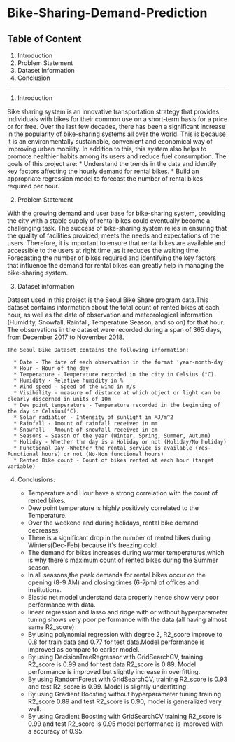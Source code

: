 # Bike-Sharing-Demand-Prediction

## Table of Content

1. Introduction
2. Problem Statement
3. Dataset Information
4.  Conclusion
*****
1. Introduction

  Bike sharing system is an innovative transportation strategy that provides individuals with bikes for their common use on a short-term basis for a price or for free.   Over the last few decades, there has been a significant increase in the popularity of bike-sharing systems all over the world. This is because it is an                 environmentally sustainable, convenient and economical way of improving urban mobility. In addition to this, this system also helps to promote healthier habits among   its users and reduce fuel consumption.
The goals of this project are:
    * Understand the trends in the data and identify key factors affecting the hourly demand for rental bikes.
    * Build an appropriate regression model to forecast the number of rental bikes required per hour.

2. Problem Statement

  With the growing demand and user base for bike-sharing system, providing the city with a stable supply of rental bikes could eventually become a challenging task. The success of bike-sharing system relies in ensuring that the quality of facilities provided, meets the needs and expectations of the users. Therefore, it is important to ensure that rental bikes are available and accessible to the users at right time ,as it reduces the waiting time. Forecasting the number of bikes required and identifying the key factors that influence the demand for rental bikes can greatly help in managing the bike-sharing system.

3.  Dataset information

  Dataset used in this project is the Seoul Bike Share program data.This dataset contains information about the total count of rented bikes at each hour, as well as the date of observation and meteorological information (Humidity, Snowfall, Rainfall, Temperature Season, and so on) for that hour. The observations in the dataset  were recorded during a span of 365 days, from December 2017 to November 2018.

    The Seoul Bike Dataset contains the following information:

      * Date - The date of each observation in the format 'year-month-day'
      * Hour - Hour of the day
      * Temperature - Temperature recorded in the city in Celsius (°C).
      * Humidity - Relative humidity in %
      * Wind speed - Speed of the wind in m/s
      * Visibility - measure of distance at which object or light can be clearly discerned in units of 10m
      * Dew point temperature - Temperature recorded in the beginning of the day in Celsius(°C).
      * Solar radiation - Intensity of sunlight in MJ/m^2
      * Rainfall - Amount of rainfall received in mm
      * Snowfall - Amount of snowfall received in cm
      * Seasons - Season of the year (Winter, Spring, Summer, Autumn)
      * Holiday - Whether the day is a Holiday or not (Holiday/No holiday)
      * Functional Day -Whether the rental service is available (Yes-Functional hours) or not (No-Non functional hours)
      * Rented Bike count - Count of bikes rented at each hour (target variable)
      

4. Conclusions:

      * Temperature and Hour have a strong correlation with the count of rented bikes.
      * Dew point temperature is highly positively correlated to the Temperature.
      * Over the weekend and during holidays, rental bike demand decreases.
      * There is a significant drop in the number of rented bikes during Winters(Dec-Feb) because it's freezing cold!
      * The demand for bikes increases during warmer temperatures,which is why there's maximum count of rented bikes during the Summer season.
      * In all seasons,the peak demands for rental bikes occur on the opening (8-9 AM) and closing times (6-7pm) of offices and institutions.
      * Elastic net model understand data properly hence show very poor performance with data.
      * linear regression and lasso and ridge with or without hyperparameter tuning shows very poor performance with the data (all having almost same R2_score)
      * By using polynomial regression with degree 2, R2_score improve to 0.8 for train data and 0.77 for test data.Model performance is improved as compare to earlier model.
      * By using DecisionTreeRegressor with GridSearchCV, training R2_score is 0.99 and for test data R2_score is 0.89. Model performance is improved but slightly increase in overfitting.
      * By using RandomForest with GridSearchCV, training R2_score is 0.93 and test R2_score is 0.99. Model is slightly underfitting.
      * By using Gradient Boosting without hyperparameter tuning training R2_score 0.89 and test R2_score is 0.90, model is generalized very well.
      * By using Gradient Boosting with GridSearchCV training R2_score is 0.99 and test R2_score is 0.95 model performance is improved with a accuracy of 0.95.

